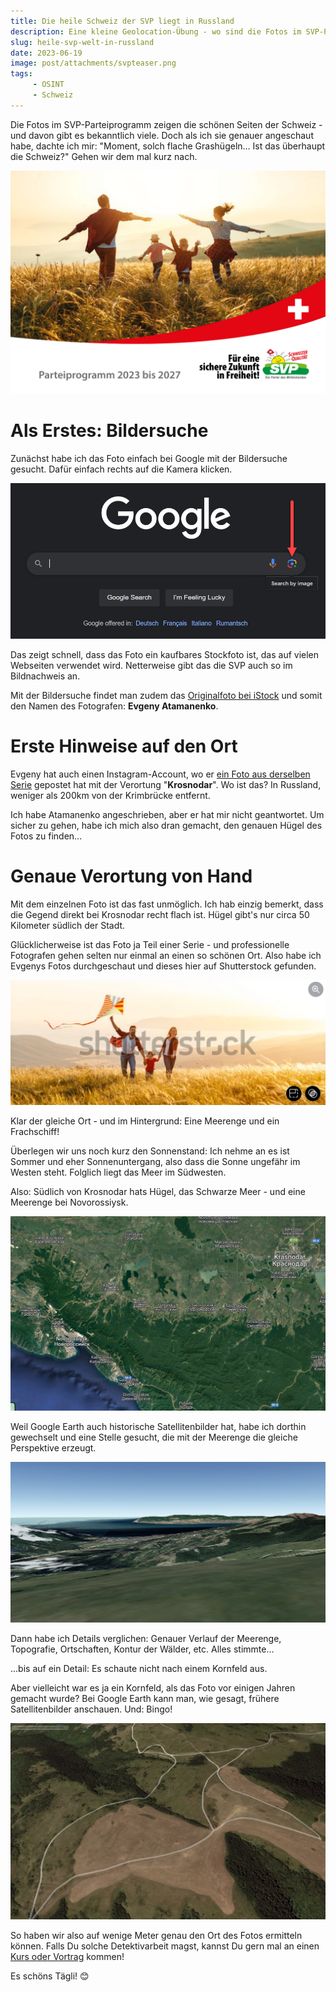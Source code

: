 ```yaml
---
title: Die heile Schweiz der SVP liegt in Russland
description: Eine kleine Geolocation-Übung - wo sind die Fotos im SVP-Parteiprogramm her?
slug: heile-svp-welt-in-russland
date: 2023-06-19
image: post/attachments/svpteaser.png
tags:
     - OSINT
     - Schweiz
---
```


Die Fotos im SVP-Parteiprogramm zeigen die schönen Seiten der Schweiz - und davon gibt es bekanntlich viele. Doch als ich sie genauer angeschaut habe, dachte ich mir: "Moment, solch flache Grashügeln... Ist das überhaupt die Schweiz?" Gehen wir dem mal kurz nach.

![attachments/svp1.png](post/attachments/svp1.png)

# Als Erstes: Bildersuche

Zunächst habe ich das Foto einfach bei Google mit der Bildersuche gesucht. Dafür einfach rechts auf die Kamera klicken.

![attachments/svp6.png](post/attachments/svp6.png)

Das zeigt schnell, dass das Foto ein kaufbares Stockfoto ist, das auf vielen Webseiten verwendet wird. Netterweise gibt das die SVP auch so im Bildnachweis an. 

Mit der Bildersuche findet man zudem das [Originalfoto bei iStock](https://www.istockphoto.com/de/foto/mutter-vater-sohn-und-tochter-bei-sonnenuntergang-gm1159094800-316832689?phrase=happy+family%3A+mother%2C+father%2C+children+son+and+daughter+running+and+jumping+on+nature+on+sunset ) und somit den Namen des Fotografen: **Evgeny Atamanenko**. 

# Erste Hinweise auf den Ort

Evgeny hat auch einen Instagram-Account, wo er [ein Foto aus derselben Serie](https://www.instagram.com/p/BlA3ZRrA5WZ/?hl=en) gepostet hat mit der Verortung "**Krosnodar**". Wo ist das? In Russland, weniger als 200km von der Krimbrücke entfernt.

Ich habe Atamanenko angeschrieben, aber er hat mir nicht geantwortet. Um sicher zu gehen, habe ich mich also dran gemacht, den genauen Hügel des Fotos zu finden...

# Genaue Verortung von Hand

Mit dem einzelnen Foto ist das fast unmöglich. Ich hab einzig bemerkt, dass die Gegend direkt bei Krosnodar recht flach ist. Hügel gibt's nur circa 50 Kilometer südlich der Stadt.

Glücklicherweise ist das Foto ja Teil einer Serie - und professionelle Fotografen gehen selten nur einmal an einen so schönen Ort. Also habe ich Evgenys Fotos durchgeschaut und dieses hier auf Shutterstock gefunden.

![attachments/svp2.png](post/attachments/svp2.png)

Klar der gleiche Ort - und im Hintergrund: Eine Meerenge und ein Frachschiff!

Überlegen wir uns noch kurz den Sonnenstand: Ich nehme an es ist Sommer und eher Sonnenuntergang, also dass die Sonne ungefähr im Westen steht. Folglich liegt das Meer im Südwesten.

Also: Südlich von Krosnodar hats Hügel, das Schwarze Meer - und eine Meerenge bei Novorossiysk.

![attachments/svp3.png](post/attachments/svp3.png)

Weil Google Earth auch historische Satellitenbilder hat, habe ich dorthin gewechselt und eine Stelle gesucht, die mit der Meerenge die gleiche Perspektive erzeugt.

![attachments/svp4.png](post/attachments/svp4.png)

Dann habe ich Details verglichen: Genauer Verlauf der Meerenge, Topografie, Ortschaften,  Kontur der Wälder, etc. Alles stimmte...

...bis auf ein Detail: Es schaute nicht nach einem Kornfeld aus. 

Aber vielleicht war es ja ein Kornfeld, als das Foto vor einigen Jahren gemacht wurde? Bei Google Earth kann man, wie gesagt, frühere Satellitenbilder anschauen. Und: Bingo!

![attachments/svp5.png](post/attachments/svp5.png)

So haben wir also auf wenige Meter genau den Ort des Fotos ermitteln können. Falls Du solche Detektivarbeit magst, kannst Du gern mal an einen [Kurs oder Vortrag](post/../page/kurse/index) kommen! 

Es schöns Tägli! 😊
